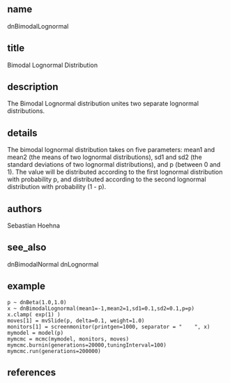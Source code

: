 ## name
dnBimodalLognormal
## title
Bimodal Lognormal Distribution
## description
The Bimodal Lognormal distribution unites two separate lognormal distributions.
## details
The bimodal lognormal distribution takes on five parameters: mean1 and mean2 (the means of two lognormal distributions), sd1 and sd2 (the standard deviations of two lognormal distributions), and p (between 0 and 1). The value will be distributed according to the first lognormal distribution with probability p, and distributed according to the second lognormal distribution with probability (1 - p).
## authors
Sebastian Hoehna
## see_also
dnBimodalNormal
dnLognormal
## example
	p ~ dnBeta(1.0,1.0)
	x ~ dnBimodalLognormal(mean1=-1,mean2=1,sd1=0.1,sd2=0.1,p=p)
	x.clamp( exp(1) )
	moves[1] = mvSlide(p, delta=0.1, weight=1.0)
	monitors[1] = screenmonitor(printgen=1000, separator = "	", x)
	mymodel = model(p)
	mymcmc = mcmc(mymodel, monitors, moves)
	mymcmc.burnin(generations=20000,tuningInterval=100)
	mymcmc.run(generations=200000)
	
## references
